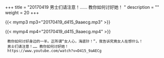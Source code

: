 +++
title = "20170419  男士们请注意！…… 教你如何讨好她！ "
description = ""
weight = 20
+++

{{< mymp3 mp3="20170419_d415_9aaecg.mp3" >}}

{{< mymp4 mp4="20170419_d415_9aaecg.mp4" >}}

     教你如何讨好身边的一半。正所谓“女人心，海底针！”，我告诉究竟女人在想什么！ 
     男士们请注意！…… 教你如何讨好她！ 
     https://www.youtube.com/watch?v=D415_9aAECg 
